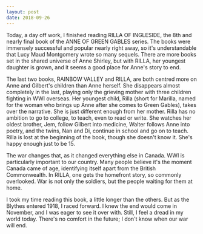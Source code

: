 ```yaml
---
layout: post
date: 2018-09-26
---
```


Today, a day off work, I finished reading RILLA OF INGLESIDE, the 8th and nearly final book of the ANNE OF GREEN GABLES series. The books were immensely successful and popular nearly right away, so it's understandable that Lucy Maud Montgomery wrote so many sequels. There are more books set in the shared universe of Anne Shirley, but with RILLA, her youngest daughter is grown, and it seems a good place for Anne's story to end.

The last two books, RAINBOW VALLEY and RILLA, are both centred more on Anne and Gilbert's children than Anne herself. She disappears almost completely in the last, playing only the grieving mother with three children fighting in WWI overseas. Her youngest child, Rilla (short for Marilla, named for the woman who brings up Anne after she comes to Green Gables), takes over the narrative. She is just different enough from her mother. Rilla has no ambition to go to college, to teach, even to read or write. She watches her oldest brother, Jem, follow Gilbert into medicine, Walter follows Anne into poetry, and the twins, Nan and Di, continue in school and go on to teach. Rilla is lost at the beginning of the book, though she doesn't know it. She's happy enough just to be 15.

The war changes that, as it changed everything else in Canada. WWI is particularly important to our country. Many people believe it's the moment Canada came of age, identifying itself apart from the British Commonwealth. In RILLA, one gets the homefront story, so commonly overlooked. War is not only the soldiers, but the people waiting for them at home.

I took my time reading this book, a little longer than the others. But as the Blythes entered 1918, I raced forward. I knew the end would come in November, and I was eager to see it over with. Still, I feel a dread in my world today. There's no comfort in the future; I don't know when our war will end.
